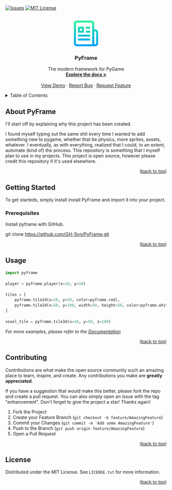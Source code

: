<!-- Improved compatibility of back to top link: See: https://github.com/othneildrew/Best-README-Template/pull/73 -->
<a name="readme-top"></a>
<!--
*** Thanks for checking out the Best-README-Template. If you have a suggestion
*** that would make this better, please fork the repo and create a pull request
*** or simply open an issue with the tag "enhancement".
*** Don't forget to give the project a star!
*** Thanks again! Now go create something AMAZING! :D
-->



<!-- PROJECT SHIELDS -->
<!--
*** I'm using markdown "reference style" links for readability.
*** Reference links are enclosed in brackets [ ] instead of parentheses ( ).
*** See the bottom of this document for the declaration of the reference variables
*** for contributors-url, forks-url, etc. This is an optional, concise syntax you may use.
*** https://www.markdownguide.org/basic-syntax/#reference-style-links
-->
[![Issues][issues-shield]][issues-url]
[![MIT License][license-shield]][license-url]



<!-- PROJECT LOGO -->
<br />
<div align="center">
  <a href="https://github.com/GH-Syn/PyFrame">
    <img src=".github/Images/logo.png" alt="Logo" width="80" height="80">
  </a>

<h3 align="center">PyFrame</h3>

  <p align="center">
    The modern framework for PyGame
    <br />
    <a href="https://github.com/GH-Syn/PyFrame"><strong>Explore the docs »</strong></a>
    <br />
    <br />
    <a href="https://github.com/GH-Syn/PyFrame">View Demo</a>
    ·
    <a href="https://github.com/GH-Syn/PyFrame/issues">Report Bug</a>
    ·
    <a href="https://github.com/GH-Syn/PyFrame/issues">Request Feature</a>
  </p>
</div>



<!-- TABLE OF CONTENTS -->
<details>
  <summary>Table of Contents</summary>
  <ol>
    <li>
      <a href="#getting-started">Getting Started</a>
      <ul>
        <li><a href="#prerequisites">Prerequisites</a></li>
        <li><a href="#installation">Installation</a></li>
      </ul>
    </li>
    <li><a href="#usage">Usage</a></li>
    <li><a href="#contributing">Contributing</a></li>
    <li><a href="#license">License</a></li>
    <li><a href="#contact">Contact</a></li>
  </ol>
</details>



<!-- ABOUT THE PROJECT -->
## About PyFrame

I'll start off by explaining why this project has been created.

I found myself typing out the same shit every time I wanted to add something new to pygame, whether that be
physics, more sprites, assets, whatever. I eventually, as with everything, realized that I could, to an extent,
automate (kind of) the process. This repository is something that I myself plan to use in my projects. This project
*is* open source, however please credit this repository if it's used elsewhere.

<p align="right">(<a href="#readme-top">back to top</a>)</p>

<!-- GETTING STARTED -->
## Getting Started

To get starteds, simply install install PyFrame and import it into your project.

### Prerequisites

Install pyframe with GitHub.

git clone https://github.com/GH-Syn/PyFrame.git

<p align="right">(<a href="#readme-top">back to top</a>)</p>

<!-- USAGE EXAMPLES -->
## Usage

```python
import pyframe

player = pyframe.player(x=10, y=10)

tiles = [
    pyframe.tile2d(x=10, y=50, color=pyframe.red),
    pyframe.tile2d(x=50, y=100, width=50, height=50, color=pyframe.white)
]

voxel_tile = pyframe.tile3d(x=10, y=50, z=100)
```

_For more examples, please refer to the [Documentation](https://example.com)_

<p align="right">(<a href="#readme-top">back to top</a>)</p>

<!-- CONTRIBUTING -->
## Contributing

Contributions are what make the open source community such an amazing place to learn, inspire, and create. Any contributions you make are **greatly appreciated**.

If you have a suggestion that would make this better, please fork the repo and create a pull request. You can also simply open an issue with the tag "enhancement".
Don't forget to give the project a star! Thanks again!

1. Fork the Project
2. Create your Feature Branch (`git checkout -b feature/AmazingFeature`)
3. Commit your Changes (`git commit -m 'Add some AmazingFeature'`)
4. Push to the Branch (`git push origin feature/AmazingFeature`)
5. Open a Pull Request

<p align="right">(<a href="#readme-top">back to top</a>)</p>


<!-- LICENSE -->
## License

Distributed under the MIT License. See `LICENSE.txt` for more information.

<p align="right">(<a href="#readme-top">back to top</a>)</p>



<!-- MARKDOWN LINKS & IMAGES -->
<!-- https://www.markdownguide.org/basic-syntax/#reference-style-links -->
[contributors-shield]: https://img.shields.io/github/contributors/GH-Syn/PyFrame.svg?style=for-the-badge
[contributors-url]: https://github.com/GH-Syn/PyFrame/graphs/contributors
[forks-shield]: https://img.shields.io/github/forks/GH-Syn/PyFrame.svg?style=for-the-badge
[forks-url]: https://github.com/GH-Syn/PyFrame/network/members
[stars-shield]: https://img.shields.io/github/stars/GH-Syn/PyFrame.svg?style=for-the-badge
[stars-url]: https://github.com/GH-Syn/PyFrame/stargazers
[issues-shield]: https://img.shields.io/github/issues/GH-Syn/PyFrame.svg?style=for-the-badge
[issues-url]: https://github.com/GH-Syn/PyFrame/issues
[license-shield]: https://img.shields.io/github/license/GH-Syn/PyFrame.svg?style=for-the-badge
[license-url]: https://github.com/GH-Syn/PyFrame/blob/master/LICENSE.txt
[linkedin-shield]: https://img.shields.io/badge/-LinkedIn-black.svg?style=for-the-badge&logo=linkedin&colorB=555
[linkedin-url]: https://linkedin.com/in/linkedin_username
[product-screenshot]: images/screenshot.png
[Next.js]: https://img.shields.io/badge/next.js-000000?style=for-the-badge&logo=nextdotjs&logoColor=white
[Next-url]: https://nextjs.org/
[React.js]: https://img.shields.io/badge/React-20232A?style=for-the-badge&logo=react&logoColor=61DAFB
[React-url]: https://reactjs.org/
[Vue.js]: https://img.shields.io/badge/Vue.js-35495E?style=for-the-badge&logo=vuedotjs&logoColor=4FC08D
[Vue-url]: https://vuejs.org/
[Angular.io]: https://img.shields.io/badge/Angular-DD0031?style=for-the-badge&logo=angular&logoColor=white
[Angular-url]: https://angular.io/
[Svelte.dev]: https://img.shields.io/badge/Svelte-4A4A55?style=for-the-badge&logo=svelte&logoColor=FF3E00
[Svelte-url]: https://svelte.dev/
[Laravel.com]: https://img.shields.io/badge/Laravel-FF2D20?style=for-the-badge&logo=laravel&logoColor=white
[Laravel-url]: https://laravel.com
[Bootstrap.com]: https://img.shields.io/badge/Bootstrap-563D7C?style=for-the-badge&logo=bootstrap&logoColor=white
[Bootstrap-url]: https://getbootstrap.com
[JQuery.com]: https://img.shields.io/badge/jQuery-0769AD?style=for-the-badge&logo=jquery&logoColor=white
[JQuery-url]: https://jquery.com 
